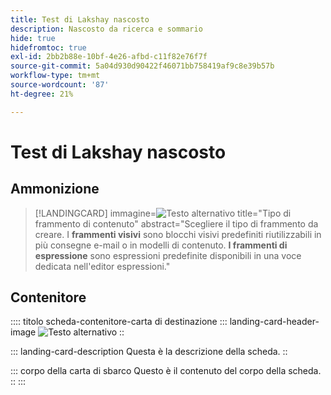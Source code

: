 ```yaml
---
title: Test di Lakshay nascosto
description: Nascosto da ricerca e sommario
hide: true
hidefromtoc: true
exl-id: 2bb2b88e-10bf-4e26-afbd-c11f82e76f7f
source-git-commit: 5a04d930d90422f46071bb758419af9c8e39b57b
workflow-type: tm+mt
source-wordcount: '87'
ht-degree: 21%

---
```


# Test di Lakshay nascosto

## Ammonizione

>[!LANDINGCARD]
>immagine=![Testo alternativo](https://gifdb.com/images/high/hasbulla-eating-listening-gossip-funny-reaction-wnm6riagxtvav91w.gif)
>title=&quot;Tipo di frammento di contenuto&quot;
>abstract=&quot;Scegliere il tipo di frammento da creare. I **frammenti visivi** sono blocchi visivi predefiniti riutilizzabili in più consegne e-mail o in modelli di contenuto. **I frammenti di espressione** sono espressioni predefinite disponibili in una voce dedicata nell&#39;editor espressioni.&quot;

## Contenitore

:::: titolo scheda-contenitore-carta di destinazione
::: landing-card-header-image
![Testo alternativo](https://gifdb.com/images/high/hasbulla-eating-listening-gossip-funny-reaction-wnm6riagxtvav91w.gif)
::

::: landing-card-description
Questa è la descrizione della scheda.
::

::: corpo della carta di sbarco
Questo è il contenuto del corpo della scheda.
::
:::
